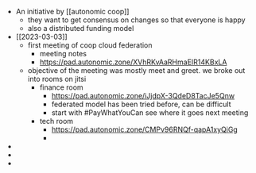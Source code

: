 - An initiative by [[autonomic coop]]
	- they want to get consensus on changes so that everyone is happy
	- also a distributed funding model
- [[2023-03-03]]
	- first meeting of coop cloud federation
		- meeting notes
		- https://pad.autonomic.zone/XVhRKvAaRHmaEIR14KBxLA
	- objective of the meeting was mostly meet and greet. we broke out into rooms on jitsi
		- finance room
			- https://pad.autonomic.zone/iJjdpX-3QdeD8TacJe5Qnw
			- federated model has been tried before, can be difficult
			- start with #PayWhatYouCan see where it goes next meeting
		- tech room
			- https://pad.autonomic.zone/CMPv96RNQf-qapA1xyQiGg
			-
-
-
-